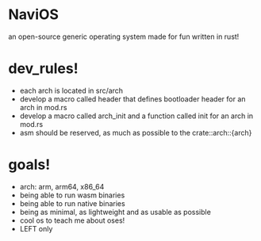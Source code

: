 # NaviOS 
an open-source generic operating system made for fun written in rust!

# dev_rules!
- each arch is located in src/arch
- develop a macro called header that defines bootloader header for an arch in mod.rs
- develop a macro called arch_init and a function called init for an arch in mod.rs
- asm should be reserved, as much as possible to the crate::arch::{arch}

# goals!
- arch: arm, arm64, x86_64
- being able to run wasm binaries
- being able to run native binaries
- being as minimal, as lightweight and as usable as possible
- cool os to teach me about oses!
- LEFT only